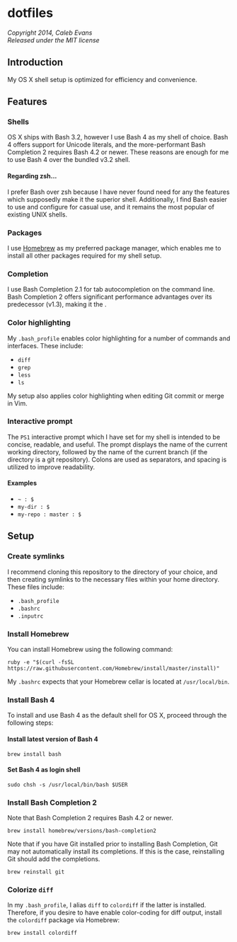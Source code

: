 # dotfiles
*Copyright 2014, Caleb Evans*  
*Released under the MIT license*

## Introduction

My OS X shell setup is optimized for efficiency and convenience.

## Features

### Shells

OS X ships with Bash 3.2, however I use Bash 4 as my shell of choice. Bash 4 offers support for Unicode literals, and the more-performant Bash Completion 2 requires Bash 4.2 or newer. These reasons are enough for me to use Bash 4 over the bundled v3.2 shell.

#### Regarding zsh...

I prefer Bash over zsh because I have never found need for any the features which supposedly make it the superior shell. Additionally, I find Bash easier to use and configure for casual use, and it remains the most popular of existing UNIX shells.

### Packages

I use [Homebrew](http://brew.sh/) as my preferred package manager, which enables me to install all other packages required for my shell setup.

### Completion

I use Bash Completion 2.1 for tab autocompletion on the command line. Bash Completion 2 offers significant performance advantages over its predecessor (v1.3), making it the .

### Color highlighting

My `.bash_profile` enables color highlighting for a number of commands and interfaces. These include:

* `diff`
* `grep`
* `less`
* `ls`

My setup also applies color highlighting when editing Git commit or merge in Vim.

### Interactive prompt

The `PS1` interactive prompt which I have set for my shell is intended to be concise, readable, and useful. The prompt displays the name of the current working directory, followed by the name of the current branch (if the directory is a git repository). Colons are used as separators, and spacing is utilized to improve readability.

#### Examples

* `~ : $`
* `my-dir : $`
* `my-repo : master : $`

## Setup

### Create symlinks

I recommend cloning this repository to the directory of your choice, and then creating symlinks to the necessary files within your home directory. These files include:

* `.bash_profile`
* `.bashrc`
* `.inputrc`

### Install Homebrew

You can install Homebrew using the following command:

```
ruby -e "$(curl -fsSL https://raw.githubusercontent.com/Homebrew/install/master/install)"
```

My `.bashrc` expects that your Homebrew cellar is located at `/usr/local/bin`.

### Install Bash 4

To install and use Bash 4 as the default shell for OS X, proceed through the following steps:

#### Install latest version of Bash 4

```
brew install bash
```

#### Set Bash 4 as login shell

```
sudo chsh -s /usr/local/bin/bash $USER
```

### Install Bash Completion 2

Note that Bash Completion 2 requires Bash 4.2 or newer.

```
brew install homebrew/versions/bash-completion2
```

Note that if you have Git installed prior to installing Bash Completion, Git may not automatically install its completions. If this is the case, reinstalling Git should add the completions.

```
brew reinstall git
```

### Colorize `diff`

In my `.bash_profile`, I alias `diff` to `colordiff` if the latter is installed. Therefore, if you desire to have enable color-coding for diff output, install the `colordiff` package via Homebrew:

```
brew install colordiff
```
